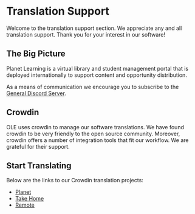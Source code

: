 # Translation Support	

Welcome to the translation support section. We appreciate any and all translation support. Thank you for your interest in our software!

## The Big Picture

Planet Learning is a virtual library and student management portal that is deployed internationally to support content and opportunity distribution.

As a means of communication we encourage you to subscribe to the [General Discord Server](https://discord.gg/mtgGD4EnYW).

## Crowdin

OLE uses crowdin to manage our software translations. We have found crowdin to be very friendly to the open source community. Moreover, crowdin offers a number of integration tools that fit our workflow. We are grateful for their support. 

## Start Translating

Below are the links to our Crowdin translation projects:

- [Planet](https://crowdin.com/project/ole-planet)
- [Take Home](https://crowdin.com/project/take-home)
- [Remote](https://crowdin.com/project/treehousesremote)
